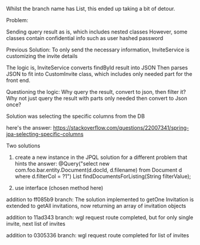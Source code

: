 Whilst the branch name has List, this ended up taking a bit of detour.

Problem:

Sending query result as is, which includes nested classes
However, some classes contain confidential info such as user hashed password

Previous Solution:
To only send the necessary information, InviteService is customizing the invite details

The logic is, InviteService converts findById result into JSON
Then parses JSON to fit into CustomInvite class, which includes only needed part for the front end.

Questioning the logic:
Why query the result, convert to json, then filter it? Why not just query the result with parts only needed then convert to Json once?

Solution was selecting the specific columns from the DB

here's the answer:
https://stackoverflow.com/questions/22007341/spring-jpa-selecting-specific-columns

Two solutions 
1) create a new instance in the JPQL
solution for a different problem that hints the answer:
@Query("select new com.foo.bar.entity.Document(d.docId, d.filename) from Document d where d.filterCol = ?1")
List<Document> findDocumentsForListing(String filterValue);

2) use interface (chosen method here)

addition to ff085b9 branch:
The solution implemented to getOne Invitation is extended to getAll invitations, now returning an array of invitation objects

addition to 11ad343 branch:
wgl request route completed, but for only single invite, next list of invites

addition to 0305336 branch:
wgl request route completed for list of invites